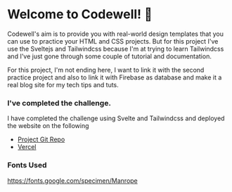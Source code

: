 
# Welcome to Codewell! 👋

Codewell's aim is to provide you with real-world design templates that you can use to practice your HTML and CSS projects. But for this project I've use the Sveltejs and Tailwindcss because I'm at trying to learn Tailwindcss and I've just gone through some couple of tutorial and documentation.

For this project, I'm not ending here, I want to link it with the second practice project and also to link it with Firebase as database and make it a real blog site for my tech tips and tuts.

### I've completed the challenge.

I have completed the challenge using Svelte and Tailwindcss and deployed the website on the following

- [Project Git Repo](https://github.com/thisis-Solomon/unifeed-blog)
- [Vercel](https://my-agency-ivory.vercel.app/)

### Fonts Used
https://fonts.google.com/specimen/Manrope
